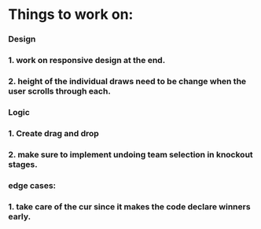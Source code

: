 # Things to work on: 


### Design
### 1. work on responsive design at the end.
### 2. height of the individual draws need to be change when the user scrolls through each.


### Logic
### 1. Create drag and drop
### 2. make sure to implement undoing team selection in knockout stages.


### edge cases:

### 1. take care of the cur since it makes the code declare winners early.

